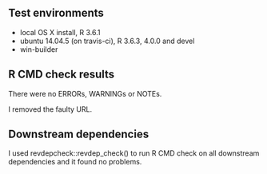 ## Test environments
* local OS X install, R 3.6.1  
* ubuntu 14.04.5 (on travis-ci), R 3.6.3, 4.0.0 and devel
* win-builder

## R CMD check results  
There were no ERRORs, WARNINGs or NOTEs.  

I removed the faulty URL.

## Downstream dependencies
I used revdepcheck::revdep_check() to run R CMD check on all downstream dependencies 
and it found no problems.
